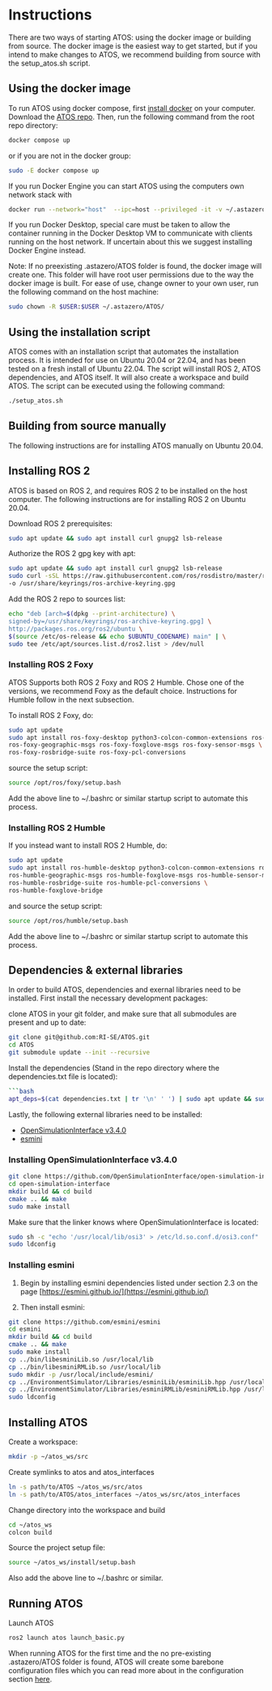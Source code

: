 # Instructions
There are two ways of starting ATOS: using the docker image or building from source. The docker image is the easiest way to get started, but if you intend to make changes to ATOS, we recommend building from source with the setup_atos.sh script.

## <a name="docker"></a> Using the docker image
To run ATOS using docker compose, first [install docker](https://docs.docker.com/engine/install/) on your computer. Download the [ATOS repo](https://github.com/RI-SE/ATOS). Then, run the following command from the root repo directory:
```bash
docker compose up
```
or if you are not in the docker group:
```bash
sudo -E docker compose up
```

If you run Docker Engine you can start ATOS using the computers own network stack with
```bash
docker run --network="host"  --ipc=host --privileged -it -v ~/.astazero/ATOS/:/root/.astazero/ATOS/ astazero/atos_docker_env:latest bash -c "source /root/atos_ws/install/setup.sh ; ros2 launch atos launch_basic.py"
```
If you run Docker Desktop, special care must be taken to allow the container running in the Docker Desktop VM to communicate with clients running on the host network. If uncertain about this we suggest installing Docker Engine instead. 

Note: If no preexisting .astazero/ATOS folder is found, the docker image will create one. This folder will have root user permissions due to the way the docker image is built. For ease of use, change owner to your own user, run the following command on the host machine:
```bash 
sudo chown -R $USER:$USER ~/.astazero/ATOS/
```

## <a name="Installation script"></a> Using the installation script
ATOS comes with an installation script that automates the installation process. It is intended for use on Ubuntu 20.04 or 22.04, and has been tested on a fresh install of Ubuntu 22.04. The script will install ROS 2, ATOS dependencies, and ATOS itself. It will also create a workspace and build ATOS. The script can be executed using the following command:
```bash
./setup_atos.sh
```

## <a name="Native build"></a> Building from source manually
The following instructions are for installing ATOS manually on Ubuntu 20.04.

## <a name="ros2"></a> Installing ROS 2

ATOS is based on ROS 2, and requires ROS 2 to be installed on the host computer. The following instructions are for installing ROS 2 on Ubuntu 20.04.

Download ROS 2 prerequisites:
```bash
sudo apt update && sudo apt install curl gnupg2 lsb-release
```

Authorize the ROS 2 gpg key with apt:
```bash
sudo apt update && sudo apt install curl gnupg2 lsb-release
sudo curl -sSL https://raw.githubusercontent.com/ros/rosdistro/master/ros.key  \
-o /usr/share/keyrings/ros-archive-keyring.gpg
```

Add the ROS 2 repo to sources list:

```bash
echo "deb [arch=$(dpkg --print-architecture) \
signed-by=/usr/share/keyrings/ros-archive-keyring.gpg] \
http://packages.ros.org/ros2/ubuntu \
$(source /etc/os-release && echo $UBUNTU_CODENAME) main" | \
sudo tee /etc/apt/sources.list.d/ros2.list > /dev/null
```
### Installing ROS 2 Foxy
ATOS Supports both ROS 2 Foxy and ROS 2 Humble. Chose one of the versions, we recommend Foxy as the default choice.
 Instructions for Humble follow in the next subsection.

 To install ROS 2 Foxy, do:
```bash
sudo apt update
sudo apt install ros-foxy-desktop python3-colcon-common-extensions ros-foxy-nav-msgs \
ros-foxy-geographic-msgs ros-foxy-foxglove-msgs ros-foxy-sensor-msgs \
ros-foxy-rosbridge-suite ros-foxy-pcl-conversions
```

source the setup script:
```bash
source /opt/ros/foxy/setup.bash
```
Add the above line to ~/.bashrc or similar startup script to automate this process.

### Installing ROS 2 Humble
If you instead want to install ROS 2 Humble, do:
```bash
sudo apt update
sudo apt install ros-humble-desktop python3-colcon-common-extensions ros-humble-nav-msgs \
ros-humble-geographic-msgs ros-humble-foxglove-msgs ros-humble-sensor-msgs \
ros-humble-rosbridge-suite ros-humble-pcl-conversions \
ros-humble-foxglove-bridge
```

and source the setup script:
```bash
source /opt/ros/humble/setup.bash
```
Add the above line to ~/.bashrc or similar startup script to automate this process.

## <a name="dependencies"></a> Dependencies & external libraries
In order to build ATOS, dependencies and exernal libraries need to be installed. First install the necessary development packages:

clone ATOS in your git folder, and make sure that all submodules are present and up to date:
```bash
git clone git@github.com:RI-SE/ATOS.git
cd ATOS
git submodule update --init --recursive
```

Install the dependencies (Stand in the repo directory where the dependencies.txt file is located):
```bash
```bash
apt_deps=$(cat dependencies.txt | tr '\n' ' ') | sudo apt update && sudo apt install -y ${apt_deps}
```


Lastly, the following external libraries need to be installed:

- [OpenSimulationInterface v3.4.0](https://github.com/OpenSimulationInterface/open-simulation-interface)
- [esmini](https://github.com/esmini/esmini)

### <a name="osi"></a> Installing OpenSimulationInterface v3.4.0

```bash
git clone https://github.com/OpenSimulationInterface/open-simulation-interface.git -b v3.4.0
cd open-simulation-interface
mkdir build && cd build
cmake .. && make
sudo make install
```

Make sure that the linker knows where OpenSimulationInterface is located:
```bash
sudo sh -c "echo '/usr/local/lib/osi3' > /etc/ld.so.conf.d/osi3.conf"
sudo ldconfig
```

### <a name="esmini"></a> Installing esmini
1. Begin by installing esmini dependencies listed under section 2.3 on the page [https://esmini.github.io/](https://esmini.github.io/)

2. Then install esmini:
```bash
git clone https://github.com/esmini/esmini
cd esmini
mkdir build && cd build
cmake .. && make
sudo make install
cp ../bin/libesminiLib.so /usr/local/lib
cp ../bin/libesminiRMLib.so /usr/local/lib
sudo mkdir -p /usr/local/include/esmini/
cp ../EnvironmentSimulator/Libraries/esminiLib/esminiLib.hpp /usr/local/include/esmini/
cp ../EnvironmentSimulator/Libraries/esminiRMLib/esminiRMLib.hpp /usr/local/include/esmini/
sudo ldconfig
```

## <a name="installing"></a> Installing ATOS

Create a workspace:
```bash
mkdir -p ~/atos_ws/src
```

Create symlinks to atos and atos_interfaces
```bash
ln -s path/to/ATOS ~/atos_ws/src/atos
ln -s path/to/ATOS/atos_interfaces ~/atos_ws/src/atos_interfaces
```

Change directory into the workspace and build
```bash
cd ~/atos_ws
colcon build
```

Source the project setup file:
```bash
source ~/atos_ws/install/setup.bash
```
Also add the above line to ~/.bashrc or similar.

## <a name="running"></a> Running ATOS
Launch ATOS
```bash
ros2 launch atos launch_basic.py
```
When running ATOS for the first time and the no pre-existing .astazero/ATOS folder is found, ATOS will create some barebone configuration files which you can read more about in the configuration section [here](../Usage/How-to/configuration.md).
